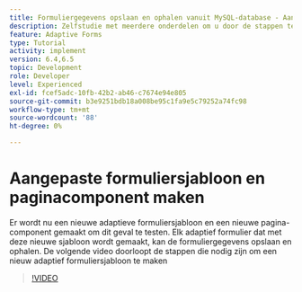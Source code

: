 ```yaml
---
title: Formuliergegevens opslaan en ophalen vanuit MySQL-database - Aangepaste formuliersjabloon en paginacomponent maken
description: Zelfstudie met meerdere onderdelen om u door de stappen te laten lopen die nodig zijn voor het opslaan en ophalen van formuliergegevens
feature: Adaptive Forms
type: Tutorial
activity: implement
version: 6.4,6.5
topic: Development
role: Developer
level: Experienced
exl-id: fcef5adc-10fb-42b2-ab46-c7674e94e805
source-git-commit: b3e9251bdb18a008be95c1fa9e5c79252a74fc98
workflow-type: tm+mt
source-wordcount: '88'
ht-degree: 0%

---
```


# Aangepaste formuliersjabloon en paginacomponent maken

Er wordt nu een nieuwe adaptieve formuliersjabloon en een nieuwe pagina-component gemaakt om dit geval te testen. Elk adaptief formulier dat met deze nieuwe sjabloon wordt gemaakt, kan de formuliergegevens opslaan en ophalen.
De volgende video doorloopt de stappen die nodig zijn om een nieuw adaptief formuliersjabloon te maken
>[!VIDEO](https://video.tv.adobe.com/v/27828?quality=12&learn=on)
